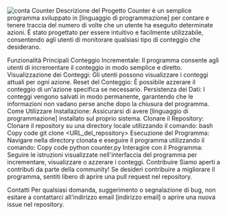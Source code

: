 ![conta](https://github.com/IonDuluta/counter/assets/130406100/29c4a2b5-8a0b-4877-8a3d-a3142c9820e4)
Counter
Descrizione del Progetto
Counter è un semplice programma sviluppato in [linguaggio di programmazione] per contare e tenere traccia del numero di volte che un utente ha eseguito determinate azioni. È stato progettato per essere intuitivo e facilmente utilizzabile, consentendo agli utenti di monitorare qualsiasi tipo di conteggio che desiderano.

Funzionalità Principali
Conteggio Incrementale: Il programma consente agli utenti di incrementare il conteggio in modo semplice e diretto.
Visualizzazione dei Conteggi: Gli utenti possono visualizzare i conteggi attuali per ogni azione.
Reset del Conteggio: È possibile azzerare il conteggio di un'azione specifica se necessario.
Persistenza dei Dati: I conteggi vengono salvati in modo permanente, garantendo che le informazioni non vadano perse anche dopo la chiusura del programma.
Come Utilizzare
Installazione: Assicurarsi di avere [linguaggio di programmazione] installato sul proprio sistema.
Clonare il Repository: Clonare il repository su una directory locale utilizzando il comando:
bash
Copy code
git clone <URL_del_repository>
Esecuzione del Programma: Navigare nella directory clonata e eseguire il programma utilizzando il comando:
Copy code
python counter.py
Interagire con il Programma: Seguire le istruzioni visualizzate nell'interfaccia del programma per incrementare, visualizzare o azzerare i conteggi.
Contribuire
Siamo aperti a contributi da parte della community! Se desideri contribuire a migliorare il programma, sentiti libero di aprire una pull request nel repository.

Contatti
Per qualsiasi domanda, suggerimento o segnalazione di bug, non esitare a contattarci all'indirizzo email [indirizzo email] o aprire una nuova issue nel repository.
